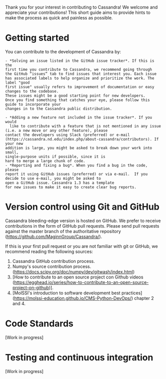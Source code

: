 Thank you for your interest in contributing to Cassandra! 
We welcome and appreciate your contributions!  This short
guide aims to provide hints to make the process as quick
and painless as possible.

Getting started
===============

You can contribute to the development of Cassandra by:

	- *Solving an issue listed in the GitHub issue tracker*. If this is the
	first time you contribute to Cassandra, we recommend going through
	the GitHub “issues” tab to find issues that interest you. Each issue
	has associated labels to help organize and prioritize the work. The label "good
	first issue" usually refers to improvement of documentation or easy changes to the codebase.
	These issues might be a good starting point for new developers. 
	Once you find something that catches your eye, please follow this guide to incorporate your
	changes in to the Cassandra public distribution.

	- *Adding a new feature not included in the issue tracker*. If you would
	  like to contribute with a feature that is not mentioned in any issue
	(i.e. a new move or any other feature), please
	contact the developers using Slack (preferred) or e-mail
	(https://cassandra.nd.edu/index.php/about-cassandra/contributors). If your new
	addition is large, you might be asked to break down your work into small,
	single-purpose units if possible, since it is 
	hard to merge a large chunk of code. 
	- *Reporting and fixing a bug*. When you find a bug in the code, please
	report it using GitHub issues (preferred) or via e-mail.  If you
	decide to use e-mail, you might be asked to
	open a GitHub issue. Cassandra 1.3 has a template
	for new issues to make it easy to create clear bug reports. 

Version control using Git and GitHub
====================================

Cassandra bleeding-edge version is hosted on GitHub. We prefer to receive contributions 
in the form of GitHub pull requests. Please send pull requests against the
master branch of the authoritative repository
(https://github.com/MaginnGroup/Cassandra/).

If this is your first pull request or you are not familiar
with git or GitHub, we recommend reading the following
sources:

1. Cassandra GitHub contribution process.
1. Numpy's source contribution process. (https://docs.scipy.org/doc/numpy/dev/gitwash/index.html)
1. [How to contribute to an open source project con 
Github videos (https://egghead.io/series/how-to-contribute-to-an-open-source-project-on-github)].
1. [MolSSI's introduction to software development best practices] (https://molssi-education.github.io/CMS-Python-DevOps/) chapter 2 and 4.


Code Standards
==============

[Work in progress]

Testing and continuous integration
==================================

[Work in progress]
